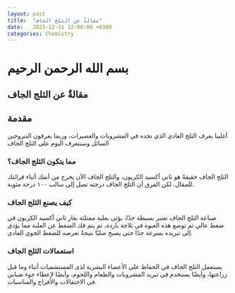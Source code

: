 ```yaml
---
layout: post
title:  "مقالةٌ عن الثلج الجاف"
date:   2023-12-31 12:00:00 +0300
categories: Chemistry
---
```

# بسم الله الرحمن الرحيم
## مقالةٌ عن  الثلج الجاف

## مقدمة
أغلبنا يعرف الثلج العادي الذي نجده في المشروبات والعصيرات، وربما يعرفون النتروجين السائل وسنتعرف اليوم على الثلج الجاف


### مما يتكون الثلج الجاف؟
الثلج الجاف حقيقةً هو ثاني أكسيد الكربون، والثلج الجاف الآن يخرج من أنفك أثناء قرائتك للمقال، لكن الفرق أن الثلج الجاف درجته تصل إلى  سالب ١٠٠ درجة مئوية.

### كيف يصنع الثلج الجاف
صناعة الثلج الجاف تعتبر بسيطة جدًا، يؤتى بعلبة ممتلئة بغاز ثاني أكسيد الكربون في ضغط عالي ثم توضع هذه العبوة في ثلاجة باردة، ثم يتم فك الضغط عن العلبة مما يؤدي إلى تبريده بسرعة جدًا حتى يصبح صلبًا نتيجةً تعرضه للضغط الجوي العادي.
### استعمالات الثلج الجاف
يستعمل الثلج الجاف في الحفاظ على الأعضاء البشرية لذى المستشفيات أثناء وما قبل زراعتها، وأيضًا يستخدم في تبريد المشروبات والطعام واللحوم، وأيضًا لإعطاء جوء ضبابي في الاحتفالات والأفراح والمناسبات.

